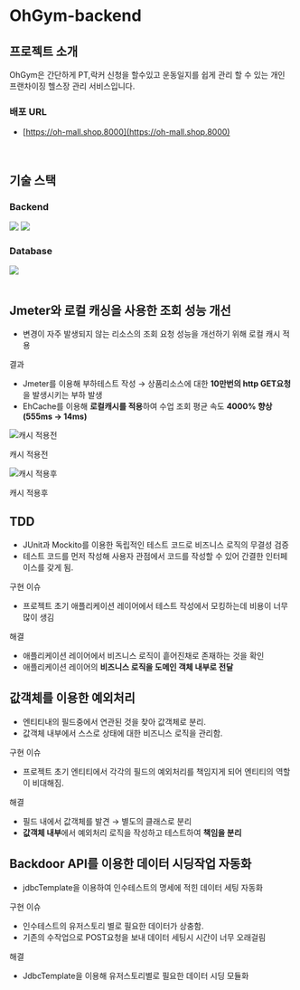# OhGym-backend

## 프로젝트 소개
OhGym은 간단하게 PT,락커 신청을 할수있고 운동일지를 쉽게 관리 할 수 있는 개인 프랜차이징 헬스장 관리 서비스입니다.

### 배포 URL
- [https://oh-mall.shop.8000](https://oh-mall.shop.8000)

<br>

## 기술 스택
### Backend
<img src="https://img.shields.io/badge/java-007396?style=for-the-badge&logo=java&logoColor=white"></a>
<img src="https://img.shields.io/badge/spring-6DB33F?style=for-the-badge&logo=spring&logoColor=white">

### Database
<img src="https://img.shields.io/badge/PostgreSQL-4169E1?style=for-the-badge&logo=postgreSQL&logoColor=white"/>
<br>

<br>

## Jmeter와 로컬 캐싱을 사용한 조회 성능 개선

- 변경이 자주 발생되지 않는 리소스의 조회 요청 성능을 개선하기 위해 로컬 캐시 적용

결과

- Jmeter를 이용해 부하테스트 작성 → 상품리소스에 대한 **10만번의 http GET요청**을 발생시키는 부하 발생
- EhCache를 이용해 **로컬캐시를 적용**하여 수업 조회 평균 속도 **4000% 향상(555ms → 14ms)**

![캐시 적용전](https://s3-us-west-2.amazonaws.com/secure.notion-static.com/922b9b85-2830-41ae-b5ad-419a06cd3373/Untitled.png)

캐시 적용전

![캐시 적용후](https://s3-us-west-2.amazonaws.com/secure.notion-static.com/0fb70a67-61a4-42c4-aa78-f517ab955cee/Untitled.png)

캐시 적용후

## TDD

- JUnit과 Mockito를 이용한 독립적인 테스트 코드로 비즈니스 로직의 무결성 검증
- 테스트 코드를 먼저 작성해 사용자 관점에서 코드를 작성할 수 있어 간결한 인터페이스를 갖게 됨.

구현 이슈

- 프로젝트 초기 애플리케이션 레이어에서 테스트 작성에서 모킹하는데 비용이 너무 많이 생김

해결

- 애플리케이션 레이어에서 비즈니스 로직이 흩어진채로 존재하는 것을 확인
- 애플리케이션 레이어의 **비즈니스 로직을 도메인 객체 내부로 전달**

## 값객체를 이용한 예외처리

- 엔티티내의 필드중에서 연관된 것을 찾아 값객체로 분리.
- 값객체 내부에서 스스로 상태에 대한 비즈니스 로직을 관리함.

구현 이슈

- 프로젝트 초기 엔티티에서 각각의 필드의 예외처리를 책임지게 되어 엔티티의 역할이 비대해짐.

해결

- 필드 내에서 값객체를 발견 → 별도의 클래스로 분리
- **값객체 내부**에서 예외처리 로직을 작성하고 테스트하여 **책임을 분리**

## Backdoor API를 이용한 데이터 시딩작업 자동화

- jdbcTemplate을 이용하여 인수테스트의 명세에 적힌 데이터 세팅 자동화

구현 이슈

- 인수테스트의 유저스토리 별로 필요한 데이터가 상충함.
- 기존의 수작업으로 POST요청을 보내 데이터 세팅시 시간이 너무 오래걸림

해결

- JdbcTemplate을 이용해 유저스토리별로 필요한 데이터 시딩 모듈화

